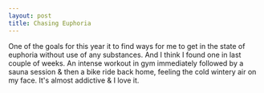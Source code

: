 ```yaml
---
layout: post
title: Chasing Euphoria
---
```


One of the goals for this year it to find ways for me to get in the state of euphoria without use of any substances. And I think I found one in last couple of weeks. An intense workout in gym immediately followed by a sauna session & then a bike ride back home, feeling the cold wintery air on my face. It's almost addictive & I love it.

